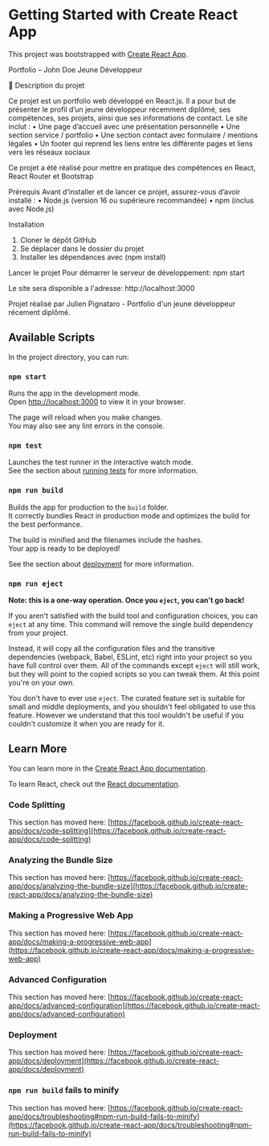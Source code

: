# Getting Started with Create React App

This project was bootstrapped with [Create React App](https://github.com/facebook/create-react-app).

Portfolio – John Doe Jeune Développeur

📖 Description du projet

Ce projet est un portfolio web développé en React.js.
Il a pour but de présenter le profil d’un jeune développeur récemment diplômé, ses compétences, ses projets, ainsi que ses informations de contact.
Le site inclut :
	•	Une page d’accueil avec une présentation personnelle
	•	Une section service / portfolio
	•	Une section contact avec formulaire / mentions légales 
	•	Un footer qui reprend les liens entre les différente pages et liens vers les réseaux sociaux

Ce projet a été réalisé pour mettre en pratique des compétences en React, React Router et Bootstrap

Prérequis
Avant d’installer et de lancer ce projet, assurez-vous d’avoir installé :
	•	Node.js (version 16 ou supérieure recommandée)
	•	npm (inclus avec Node.js)

Installation
1. Cloner le dépôt GitHub
2. Se déplacer dans le dossier du projet
3. Installer les dépendances avec (npm install)

Lancer le projet
Pour démarrer le serveur de développement:
npm start

Le site sera disponible a l'adresse:
http://localhost:3000

Projet réalisé par Julien Pignataro - Portfolio d'un jeune développeur récement diplômé.


## Available Scripts

In the project directory, you can run:

### `npm start`

Runs the app in the development mode.\
Open [http://localhost:3000](http://localhost:3000) to view it in your browser.

The page will reload when you make changes.\
You may also see any lint errors in the console.

### `npm test`

Launches the test runner in the interactive watch mode.\
See the section about [running tests](https://facebook.github.io/create-react-app/docs/running-tests) for more information.

### `npm run build`

Builds the app for production to the `build` folder.\
It correctly bundles React in production mode and optimizes the build for the best performance.

The build is minified and the filenames include the hashes.\
Your app is ready to be deployed!

See the section about [deployment](https://facebook.github.io/create-react-app/docs/deployment) for more information.

### `npm run eject`

**Note: this is a one-way operation. Once you `eject`, you can't go back!**

If you aren't satisfied with the build tool and configuration choices, you can `eject` at any time. This command will remove the single build dependency from your project.

Instead, it will copy all the configuration files and the transitive dependencies (webpack, Babel, ESLint, etc) right into your project so you have full control over them. All of the commands except `eject` will still work, but they will point to the copied scripts so you can tweak them. At this point you're on your own.

You don't have to ever use `eject`. The curated feature set is suitable for small and middle deployments, and you shouldn't feel obligated to use this feature. However we understand that this tool wouldn't be useful if you couldn't customize it when you are ready for it.

## Learn More

You can learn more in the [Create React App documentation](https://facebook.github.io/create-react-app/docs/getting-started).

To learn React, check out the [React documentation](https://reactjs.org/).

### Code Splitting

This section has moved here: [https://facebook.github.io/create-react-app/docs/code-splitting](https://facebook.github.io/create-react-app/docs/code-splitting)

### Analyzing the Bundle Size

This section has moved here: [https://facebook.github.io/create-react-app/docs/analyzing-the-bundle-size](https://facebook.github.io/create-react-app/docs/analyzing-the-bundle-size)

### Making a Progressive Web App

This section has moved here: [https://facebook.github.io/create-react-app/docs/making-a-progressive-web-app](https://facebook.github.io/create-react-app/docs/making-a-progressive-web-app)

### Advanced Configuration

This section has moved here: [https://facebook.github.io/create-react-app/docs/advanced-configuration](https://facebook.github.io/create-react-app/docs/advanced-configuration)

### Deployment

This section has moved here: [https://facebook.github.io/create-react-app/docs/deployment](https://facebook.github.io/create-react-app/docs/deployment)

### `npm run build` fails to minify

This section has moved here: [https://facebook.github.io/create-react-app/docs/troubleshooting#npm-run-build-fails-to-minify](https://facebook.github.io/create-react-app/docs/troubleshooting#npm-run-build-fails-to-minify)
